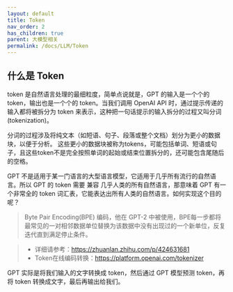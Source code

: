 ```yaml
---
layout: default
title: Token
nav_order: 2
has_children: true
parent: 大模型相关
permalink: /docs/LLM/Token
---
```


## 什么是 Token
token 是自然语言处理的最细粒度，简单点说就是，GPT 的输入是一个个的 token，输出也是一个个的 token。当我们调用 OpenAI API 时，通过提示传递的输入都将被拆分为 token 来表示，这种把一句话提示的输入拆分的过程又叫分词(tokenization)。

分词的过程涉及将纯文本（如短语、句子、段落或整个文档）划分为更小的数据块，以便于分析。 这些更小的数据块被称为tokens，可能包括单词、短语或句子，且这些token不是完全按照单词的起始或结束位置拆分的，还可能包含尾随后的空格。

GPT 不是适用于某一门语言的大型语言模型，它适用于几乎所有流行的自然语言。所以 GPT 的 token 需要 兼容 几乎人类的所有自然语言，那意味着 GPT 有一个非常全的 token 词汇表，它能表达出所有人类的自然语言。如何实现这个目的呢？

> Byte Pair Encoding(BPE) 编码，他在 GPT-2 中被使用，BPE每一步都将最常见的一对相邻数据单位替换为该数据中没有出现过的一个新单位，反复迭代直到满足停止条件。

> - 详细请参考：https://zhuanlan.zhihu.com/p/424631681
> - Token在线编码转换：https://platform.openai.com/tokenizer

GPT 实际是将我们输入的文字转换成 token，然后通过 GPT 模型预测 token，再将 token 转换成文字，最后再输出给我们。

